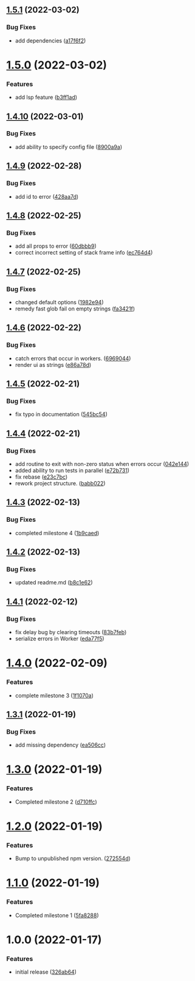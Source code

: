 ## [1.5.1](https://github.com/asaidimu/alcides/compare/v1.5.0...v1.5.1) (2022-03-02)


### Bug Fixes

* add dependencies ([a17f6f2](https://github.com/asaidimu/alcides/commit/a17f6f2918828bca49061760684e209f074b4a0d))

# [1.5.0](https://github.com/asaidimu/alcides/compare/v1.4.10...v1.5.0) (2022-03-02)


### Features

* add lsp feature ([b3ff1ad](https://github.com/asaidimu/alcides/commit/b3ff1addf41b2debfe8428cb3765285a44bf9251))

## [1.4.10](https://github.com/asaidimu/alcides/compare/v1.4.9...v1.4.10) (2022-03-01)


### Bug Fixes

* add ability to specify config file ([8900a9a](https://github.com/asaidimu/alcides/commit/8900a9a3c8662c07c365e7dd5d2f8245d9a89043))

## [1.4.9](https://github.com/asaidimu/alcides/compare/v1.4.8...v1.4.9) (2022-02-28)


### Bug Fixes

* add id to error ([428aa7d](https://github.com/asaidimu/alcides/commit/428aa7d00f632aee2e91202a941759535cc3e76b))

## [1.4.8](https://github.com/asaidimu/alcides/compare/v1.4.7...v1.4.8) (2022-02-25)


### Bug Fixes

* add all props to error ([60dbbb9](https://github.com/asaidimu/alcides/commit/60dbbb9899207dab86f34fd66f2f7a096fa79e00))
* correct incorrect setting of stack frame info ([ec764d4](https://github.com/asaidimu/alcides/commit/ec764d4dd8a33ade67452d2066fb7deb0ecec8ff))

## [1.4.7](https://github.com/asaidimu/alcides/compare/v1.4.6...v1.4.7) (2022-02-25)


### Bug Fixes

* changed default options ([1982e94](https://github.com/asaidimu/alcides/commit/1982e94aacb81c32ada67f542f215de91419387b))
* remedy fast glob fail on empty strings ([fa3421f](https://github.com/asaidimu/alcides/commit/fa3421fa7ef5e6dd29f5980799b262ecf7968cc2))

## [1.4.6](https://github.com/asaidimu/alcides/compare/v1.4.5...v1.4.6) (2022-02-22)


### Bug Fixes

* catch errors that occur in workers. ([6969044](https://github.com/asaidimu/alcides/commit/6969044e9a82832ee3ad2cb81683435536944d36))
* render ui as strings ([e86a78d](https://github.com/asaidimu/alcides/commit/e86a78da58a18db98590f72a5098dc0eefdc78fc))

## [1.4.5](https://github.com/asaidimu/alcides/compare/v1.4.4...v1.4.5) (2022-02-21)


### Bug Fixes

* fix typo in documentation ([545bc54](https://github.com/asaidimu/alcides/commit/545bc54faf9d8cf02cc751746799633d9a8a7b80))

## [1.4.4](https://github.com/asaidimu/alcides/compare/v1.4.3...v1.4.4) (2022-02-21)


### Bug Fixes

* add routine to exit with non-zero status when errors occur ([042e144](https://github.com/asaidimu/alcides/commit/042e144d5313b76533bdedf116d117bd0b36bf16))
* added ability to run tests in parallel ([e72b731](https://github.com/asaidimu/alcides/commit/e72b731981fd04d67c9538ef59cd9325022e9410))
* fix rebase ([e23c7bc](https://github.com/asaidimu/alcides/commit/e23c7bcf757d52e02feba59028215c7c751909e3))
* rework project structure. ([babb022](https://github.com/asaidimu/alcides/commit/babb022c8801f3f0df807b8e609d89c6818240ff))

## [1.4.3](https://github.com/asaidimu/alcides/compare/v1.4.2...v1.4.3) (2022-02-13)


### Bug Fixes

* completed milestone 4 ([1b9caed](https://github.com/asaidimu/alcides/commit/1b9caedf951e05c9e78b8fa2711058d5e1cb85aa))

## [1.4.2](https://github.com/augustinesaidimu/alcides/compare/v1.4.1...v1.4.2) (2022-02-13)


### Bug Fixes

* updated readme.md ([b8c1e62](https://github.com/augustinesaidimu/alcides/commit/b8c1e62b3ec9aebe86db58ecfee390f4bf51c831))

## [1.4.1](https://github.com/augustinesaidimu/alcides/compare/v1.4.0...v1.4.1) (2022-02-12)


### Bug Fixes

* fix delay bug by clearing timeouts ([83b7feb](https://github.com/augustinesaidimu/alcides/commit/83b7feba121bbe397697be26942f8f10f164d301))
* serialize errors in Worker ([eda77f5](https://github.com/augustinesaidimu/alcides/commit/eda77f59eaab54c887b1acc06389db22141b2249))

# [1.4.0](https://github.com/augustinesaidimu/alcides/compare/v1.3.1...v1.4.0) (2022-02-09)


### Features

* complete milestone 3 ([1f1070a](https://github.com/augustinesaidimu/alcides/commit/1f1070a9bfae6a369ada16bcfc083c88fa557e17))

## [1.3.1](https://github.com/augustinesaidimu/alcides/compare/v1.3.0...v1.3.1) (2022-01-19)


### Bug Fixes

* add missing dependency ([ea506cc](https://github.com/augustinesaidimu/alcides/commit/ea506cc6c1498522cec029d11ebbc6fa3b3d5ba9))

# [1.3.0](https://github.com/augustinesaidimu/alcides/compare/v1.2.0...v1.3.0) (2022-01-19)


### Features

* Completed milestone 2 ([d710ffc](https://github.com/augustinesaidimu/alcides/commit/d710ffcf1303a2fad00df4b97107daf215403fab))

# [1.2.0](https://github.com/augustinesaidimu/alcides/compare/v1.1.0...v1.2.0) (2022-01-19)

### Features

-   Bump to unpublished npm version. ([272554d](https://github.com/augustinesaidimu/alcides/commit/272554d8e30ccdb8211ff1e313979e92ee007843))

# [1.1.0](https://github.com/augustinesaidimu/alcides/compare/v1.0.0...v1.1.0) (2022-01-19)

### Features

-   Completed milestone 1 ([5fa8288](https://github.com/augustinesaidimu/alcides/commit/5fa8288724789965d3759de3e0af751a21186470))

# 1.0.0 (2022-01-17)

### Features

-   initial release ([326ab64](https://github.com/augustinesaidimu/alcides/commit/326ab64ab8e58c2d001d9fdbf4eb23f20eed3812))
